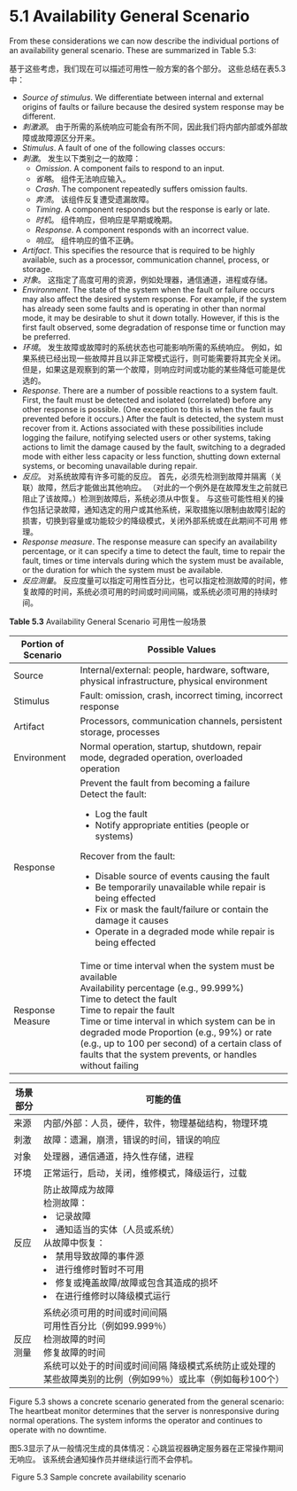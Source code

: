 5.1 Availability General Scenario
===

From these considerations we can now describe the individual portions of an availability general scenario. These are summarized in Table 5.3:

基于这些考虑，我们现在可以描述可用性一般方案的各个部分。 这些总结在表5.3中：

* _Source of stimulus_. We differentiate between internal and external origins of faults or failure because the desired system response may be different.
* _刺激源_。 由于所需的系统响应可能会有所不同，因此我们将内部内部或外部故障或故障源区分开来。
* _Stimulus_. A fault of one of the following classes occurs:
* _刺激_。 发生以下类别之一的故障：
  * _Omission_. A component fails to respond to an input.
  * _省略_。 组件无法响应输入。
  * _Crash_. The component repeatedly suffers omission faults.
  * _奔溃_。 该组件反复遭受遗漏故障。
  * _Timing_. A component responds but the response is early or late.
  * _时机_。 组件响应，但响应是早期或晚期。
  * _Response_. A component responds with an incorrect value.
  * _响应_。 组件响应的值不正确。
* _Artifact_. This specifies the resource that is required to be highly available, such as a processor, communication channel, process, or storage.
* _对象_。 这指定了高度可用的资源，例如处理器，通信通道，进程或存储。
* _Environment_. The state of the system when the fault or failure occurs may also affect the desired system response. For example, if the system has already seen some faults and is operating in other than normal mode, it may be desirable to shut it down totally. However, if this is the first fault observed, some degradation of response time or function may be preferred.
* _环境_。 发生故障或故障时的系统状态也可能影响所需的系统响应。 例如，如果系统已经出现一些故障并且以非正常模式运行，则可能需要将其完全关闭。 但是，如果这是观察到的第一个故障，则响应时间或功能的某些降低可能是优选的。
* _Response_. There are a number of possible reactions to a system fault. First, the fault must be detected and isolated (correlated) before any other response is possible. (One exception to this is when the fault is prevented before it occurs.) After the fault is detected, the system must recover from it. Actions associated with these possibilities include logging the failure, notifying selected users or other systems, taking actions to limit the damage caused by the fault, switching to a degraded mode with either less capacity or less function, shutting down external systems, or becoming unavailable during repair.
* _反应_。 对系统故障有许多可能的反应。 首先，必须先检测到故障并隔离（关联）故障，然后才能做出其他响应。 （对此的一个例外是在故障发生之前就已阻止了该故障。）检测到故障后，系统必须从中恢复。 与这些可能性相关的操作包括记录故障，通知选定的用户或其他系统，采取措施以限制由故障引起的损害，切换到容量或功能较少的降级模式，关闭外部系统或在此期间不可用 修理。
* _Response measure_. The response measure can specify an availability percentage, or it can specify a time to detect the fault, time to repair the fault, times or time intervals during which the system must be available, or the duration for which the system must be available.
* _反应测量_。 反应度量可以指定可用性百分比，也可以指定检测故障的时间，修复故障的时间，系统必须可用的时间或时间间隔，或系统必须可用的持续时间。

**Table 5.3** Availability General Scenario 可用性一般场景

Portion of Scenario | Possible Values
--|--
Source | Internal/external: people, hardware, software, physical infrastructure, physical environment
Stimulus | Fault: omission, crash, incorrect timing, incorrect response
Artifact | Processors, communication channels, persistent storage, processes
Environment | Normal operation, startup, shutdown, repair mode, degraded operation, overloaded operation
Response | Prevent the fault from becoming a failure<br>Detect the fault:<br><ul><li>Log the fault<li>Notify appropriate entities (people or systems)</ul>Recover from the fault:<ul><li>Disable source of events causing the fault<li>Be temporarily unavailable while repair is being effected<li>Fix or mask the fault/failure or contain the damage it causes<li>Operate in a degraded mode while repair is being effected</ul>
Response Measure | Time or time interval when the system must be available <br>Availability percentage (e.g., 99.999%) <br>Time to detect the fault  <br>Time to repair the fault <br>Time or time interval in which system can be in degraded mode Proportion (e.g., 99%) or rate (e.g., up to 100 per second) of a certain class of faults that the system prevents, or handles without failing

场景部分 | 可能的值
--|--
来源 | 内部/外部：人员，硬件，软件，物理基础结构，物理环境
刺激 | 故障：遗漏，崩溃，错误的时间，错误的响应
对象 | 处理器，通信通道，持久性存储，进程
环境 | 正常运行，启动，关闭，维修模式，降级运行，过载
反应 | 防止故障成为故障<br>检测故障：<br><li>记录故障<br><li>通知适当的实体（人员或系统）<br>从故障中恢复：<br><li>禁用导致故障的事件源<br><li>进行维修时暂时不可用<br><li>修复或掩盖故障/故障或包含其造成的损坏<br><li>在进行维修时以降级模式运行
反应测量 | 系统必须可用的时间或时间间隔<br>可用性百分比（例如99.999％）<br>检测故障的时间<br>修复故障的时间<br>系统可以处于的时间或时间间隔 降级模式系统防止或处理的某些故障类别的比例（例如99％）或比率（例如每秒100个）

Figure 5.3 shows a concrete scenario generated from the general scenario: The heartbeat monitor determines that the server is nonresponsive during normal operations. The system informs the operator and continues to operate with no downtime.

图5.3显示了从一般情况生成的具体情况：心跳监视器确定服务器在正常操作期间无响应。 该系统会通知操作员并继续运行而不会停机。

![]()
Figure 5.3 Sample concrete availability scenario